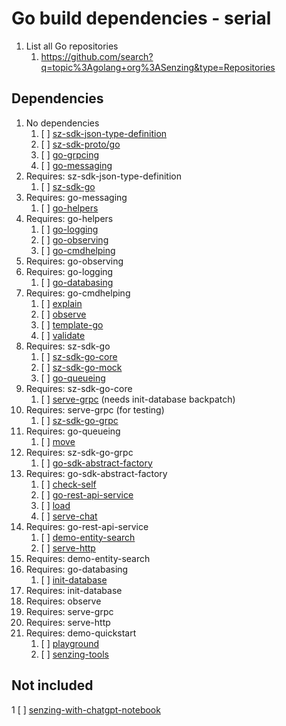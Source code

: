 # Go build dependencies - serial

1. List all Go repositories
   1. <https://github.com/search?q=topic%3Agolang+org%3ASenzing&type=Repositories>

## Dependencies

1. No dependencies
   1. [ ] [sz-sdk-json-type-definition](https://github.com/senzing-garage/sz-sdk-json-type-definition)
   1. [ ] [sz-sdk-proto/go](https://github.com/senzing-garage/sz-sdk-proto/go)
   1. [ ] [go-grpcing](https://github.com/senzing-garage/go-grpcing)
   1. [ ] [go-messaging](https://github.com/senzing-garage/go-messaging)
1. Requires: sz-sdk-json-type-definition
   1. [ ] [sz-sdk-go](https://github.com/senzing-garage/sz-sdk-go)
1. Requires: go-messaging
   1. [ ] [go-helpers](https://github.com/senzing-garage/go-helpers)
1. Requires: go-helpers
   1. [ ] [go-logging](https://github.com/senzing-garage/go-logging)
   1. [ ] [go-observing](https://github.com/senzing-garage/go-observing)
   1. [ ] [go-cmdhelping](https://github.com/senzing-garage/go-cmdhelping)
1. Requires: go-observing
1. Requires: go-logging
   1. [ ] [go-databasing](https://github.com/senzing-garage/go-databasing)
1. Requires: go-cmdhelping
   1. [ ] [explain](https://github.com/senzing-garage/explain)
   1. [ ] [observe](https://github.com/senzing-garage/observe)
   1. [ ] [template-go](https://github.com/senzing-garage/template-go)
   1. [ ] [validate](https://github.com/senzing-garage/validate)
1. Requires: sz-sdk-go
   1. [ ] [sz-sdk-go-core](https://github.com/senzing-garage/sz-sdk-go-core)
   1. [ ] [sz-sdk-go-mock](https://github.com/senzing-garage/sz-sdk-go-mock)
   1. [ ] [go-queueing](https://github.com/senzing-garage/go-queueing)
1. Requires: sz-sdk-go-core
   1. [ ] [serve-grpc](https://github.com/senzing-garage/serve-grpc)  (needs init-database backpatch)
1. Requires: serve-grpc (for testing)
   1. [ ] [sz-sdk-go-grpc](https://github.com/senzing-garage/sz-sdk-go-grpc)
1. Requires: go-queueing
   1. [ ] [move](https://github.com/senzing-garage/move)
1. Requires: sz-sdk-go-grpc
   1. [ ] [go-sdk-abstract-factory](https://github.com/senzing-garage/go-sdk-abstract-factory)
1. Requires: go-sdk-abstract-factory
   1. [ ] [check-self](https://github.com/senzing-garage/check-self)
   1. [ ] [go-rest-api-service](https://github.com/senzing-garage/go-rest-api-service)
   1. [ ] [load](https://github.com/senzing-garage/load)
   1. [ ] [serve-chat](https://github.com/senzing-garage/serve-chat)
1. Requires: go-rest-api-service
   1. [ ] [demo-entity-search](https://github.com/senzing-garage/demo-entity-search)
   1. [ ] [serve-http](https://github.com/senzing-garage/serve-http)
1. Requires: demo-entity-search
1. Requires: go-databasing
   1. [ ] [init-database](https://github.com/senzing-garage/init-database)
1. Requires: init-database
1. Requires: observe
1. Requires: serve-grpc
1. Requires: serve-http
1. Requires: demo-quickstart
   1. [ ] [playground](https://github.com/senzing-garage/playground)
   1. [ ] [senzing-tools](https://github.com/senzing-garage/senzing-tools)

## Not included

1 [ ] [senzing-with-chatgpt-notebook](https://github.com/senzing-garage/senzing-with-chatgpt-notebook)
